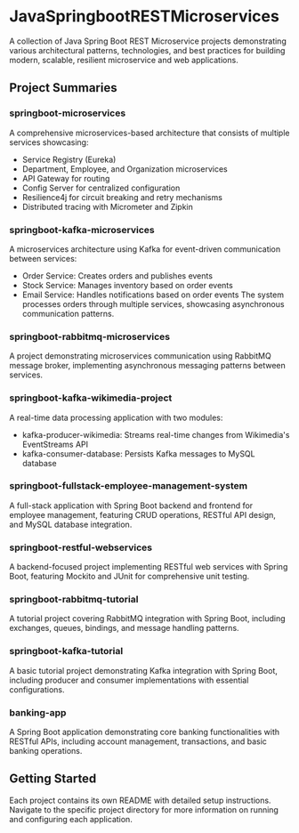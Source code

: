 # JavaSpringbootRESTMicroservices

A collection of Java Spring Boot REST Microservice projects demonstrating various architectural patterns, technologies, and best practices for building modern, scalable, resilient microservice and web applications.

## Project Summaries

### springboot-microservices
A comprehensive microservices-based architecture that consists of multiple services showcasing:
- Service Registry (Eureka)
- Department, Employee, and Organization microservices
- API Gateway for routing
- Config Server for centralized configuration
- Resilience4j for circuit breaking and retry mechanisms
- Distributed tracing with Micrometer and Zipkin

### springboot-kafka-microservices
A microservices architecture using Kafka for event-driven communication between services:
- Order Service: Creates orders and publishes events
- Stock Service: Manages inventory based on order events
- Email Service: Handles notifications based on order events
The system processes orders through multiple services, showcasing asynchronous communication patterns.

### springboot-rabbitmq-microservices
A project demonstrating microservices communication using RabbitMQ message broker, implementing asynchronous messaging patterns between services.

### springboot-kafka-wikimedia-project
A real-time data processing application with two modules:
- kafka-producer-wikimedia: Streams real-time changes from Wikimedia's EventStreams API
- kafka-consumer-database: Persists Kafka messages to MySQL database

### springboot-fullstack-employee-management-system
A full-stack application with Spring Boot backend and frontend for employee management, featuring CRUD operations, RESTful API design, and MySQL database integration.

### springboot-restful-webservices
A backend-focused project implementing RESTful web services with Spring Boot, featuring Mockito and JUnit for comprehensive unit testing.

### springboot-rabbitmq-tutorial
A tutorial project covering RabbitMQ integration with Spring Boot, including exchanges, queues, bindings, and message handling patterns.

### springboot-kafka-tutorial
A basic tutorial project demonstrating Kafka integration with Spring Boot, including producer and consumer implementations with essential configurations.

### banking-app
A Spring Boot application demonstrating core banking functionalities with RESTful APIs, including account management, transactions, and basic banking operations.

## Getting Started

Each project contains its own README with detailed setup instructions. Navigate to the specific project directory for more information on running and configuring each application.